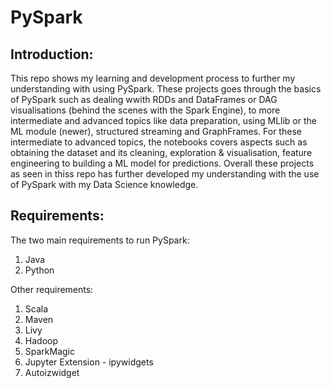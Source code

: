 # PySpark 

## Introduction:

This repo shows my learning and development process to further my understanding with using PySpark. These projects goes through the basics of PySpark such as dealing wwith RDDs and DataFrames or DAG visualisations (behind the scenes with the Spark Engine), to more intermediate and advanced topics like data preparation, using MLlib or the ML module (newer), structured streaming and GraphFrames. For these intermediate to advanced topics, the notebooks covers aspects such as obtaining the dataset and its cleaning, exploration & visualisation, feature engineering to building a ML model for predictions. Overall these projects as seen in thiss repo has further developed my understanding with the use of PySpark with my Data Science knowledge.

## Requirements:

The two main requirements to run PySpark:
1. Java
2. Python

Other requirements:
1. Scala
2. Maven
3. Livy
4. Hadoop
5. SparkMagic
6. Jupyter Extension - ipywidgets
7. Autoizwidget

